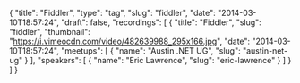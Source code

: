 {
  "title": "Fiddler",
  "type": "tag",
  "slug": "fiddler",
  "date": "2014-03-10T18:57:24",
  "draft": false,
  "recordings": [
    {
      "title": "Fiddler",
      "slug": "fiddler",
      "thumbnail": "https://i.vimeocdn.com/video/482639988_295x166.jpg",
      "date": "2014-03-10T18:57:24",
      "meetups": [
        {
          "name": "Austin .NET UG",
          "slug": "austin-net-ug"
        }
      ],
      "speakers": [
        {
          "name": "Eric Lawrence",
          "slug": "eric-lawrence"
        }
      ]
    }
  ]
}